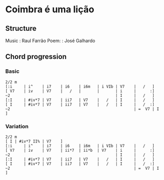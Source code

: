 # Coimbra é uma lição

## Structure

Music
:   Raul Farrão
Poem:
:   José Galhardo

## Chord progression

### Basic

```none
2/2 m
[:i     | i^    | i7    | i6    | i6m   | i VIb | V7    |   /   ]
[ V7    | iv    | V7    |   /   |       |       | i     |      :]
~2                                              | I     |   /   ]
[:I     | #iv*7 | V7    | ii7   | V7    |   /   | I     |   /   ]
[ I     | #iv*7 | V7    | ii7   | V7    |   /   | I     |   /  :]
~2                                                      | =  V7 | I     ]
```

### Variation

```none
2/2 m
[ I | #iv*7 II% | V7    ]
[:i     | i^    | i7    | i6    | i6m   | i VIb | V7    |   /   ]
[ V7    | iv    | V7    | ii*7  | ii*b  | V7    | i     |      :]
~2                                              | I     |   /   ]
[:I     | #iv*7 | V7    | ii7   | V7    |   /   | I     |   /   ]
[ I     | #iv*7 | V7    | ii7   | V7    |   /   | I     |   /  :]
~2                                                      | =  V7 | I     ]
```

<!--
vim:syntax=markdown:sw=4:ts=4:et
-->
